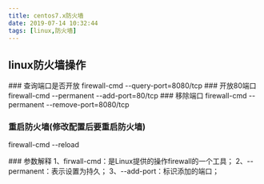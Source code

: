 ```yaml
---
title: centos7.x防火墙
date: 2019-07-14 10:32:44
tags: [linux,防火墙]
---
```


<!-- toc -->

## linux防火墙操作

### 查询端口是否开放
firewall-cmd --query-port=8080/tcp
### 开放80端口
firewall-cmd --permanent --add-port=80/tcp
### 移除端口
firewall-cmd --permanent --remove-port=8080/tcp

### 重启防火墙(修改配置后要重启防火墙)
firewall-cmd --reload

### 参数解释
1、firwall-cmd：是Linux提供的操作firewall的一个工具；
2、--permanent：表示设置为持久；
3、--add-port：标识添加的端口；